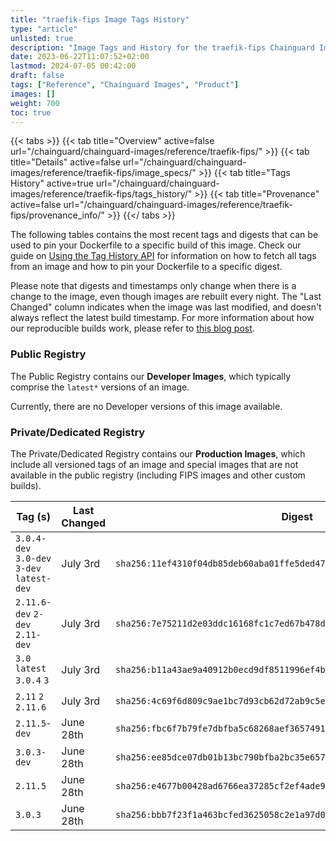```yaml
---
title: "traefik-fips Image Tags History"
type: "article"
unlisted: true
description: "Image Tags and History for the traefik-fips Chainguard Image"
date: 2023-06-22T11:07:52+02:00
lastmod: 2024-07-05 00:42:00
draft: false
tags: ["Reference", "Chainguard Images", "Product"]
images: []
weight: 700
toc: true
---
```


{{< tabs >}}
{{< tab title="Overview" active=false url="/chainguard/chainguard-images/reference/traefik-fips/" >}}
{{< tab title="Details" active=false url="/chainguard/chainguard-images/reference/traefik-fips/image_specs/" >}}
{{< tab title="Tags History" active=true url="/chainguard/chainguard-images/reference/traefik-fips/tags_history/" >}}
{{< tab title="Provenance" active=false url="/chainguard/chainguard-images/reference/traefik-fips/provenance_info/" >}}
{{</ tabs >}}

The following tables contains the most recent tags and digests that can be used to pin your Dockerfile to a specific build of this image. Check our guide on [Using the Tag History API](/chainguard/chainguard-images/using-the-tag-history-api/) for information on how to fetch all tags from an image and how to pin your Dockerfile to a specific digest.

Please note that digests and timestamps only change when there is a change to the image, even though images are rebuilt every night. The "Last Changed" column indicates when the image was last modified, and doesn't always reflect the latest build timestamp. For more information about how our reproducible builds work, please refer to [this blog post](https://www.chainguard.dev/unchained/reproducing-chainguards-reproducible-image-builds).

### Public Registry
The Public Registry contains our **Developer Images**, which typically comprise the `latest*` versions of an image.

Currently, there are no Developer versions of this image available.

### Private/Dedicated Registry
The Private/Dedicated Registry contains our **Production Images**, which include all versioned tags of an image and special images that are not available in the public registry (including FIPS images and other custom builds).

| Tag (s)                                     | Last Changed | Digest                                                                    |
|---------------------------------------------|--------------|---------------------------------------------------------------------------|
|  `3.0.4-dev` `3.0-dev` `3-dev` `latest-dev` | July 3rd     | `sha256:11ef4310f04db85deb60aba01ffe5ded47eed33d626009b6faa11a45dfc0de29` |
|  `2.11.6-dev` `2-dev` `2.11-dev`            | July 3rd     | `sha256:7e75211d2e03ddc16168fc1c7ed67b478d4979111a635253ba9bb31e39e32ec6` |
|  `3.0` `latest` `3.0.4` `3`                 | July 3rd     | `sha256:b11a43ae9a40912b0ecd9df8511996ef4b0a8b9c4e4075c576dcd44c661373e7` |
|  `2.11` `2` `2.11.6`                        | July 3rd     | `sha256:4c69f6d809c9ae1bc7d93cb62d72ab9c5e61ffe1cca54a68c9e26a17772db5d4` |
|  `2.11.5-dev`                               | June 28th    | `sha256:fbc6f7b79fe7dbfba5c68268aef3657491b2be773499938268c3711d1b53e416` |
|  `3.0.3-dev`                                | June 28th    | `sha256:ee85dce07db01b13bc790bfba2bc35e657f77ad2fc91623ad780976f74984fcc` |
|  `2.11.5`                                   | June 28th    | `sha256:e4677b00428ad6766ea37285cf2ef4ade9e39a87851cdd7613fcb9c6b527b6c6` |
|  `3.0.3`                                    | June 28th    | `sha256:bbb7f23f1a463bcfed3625058c2e1a97d0f70a5017ffbddd5ef602ba6b5ecf73` |

